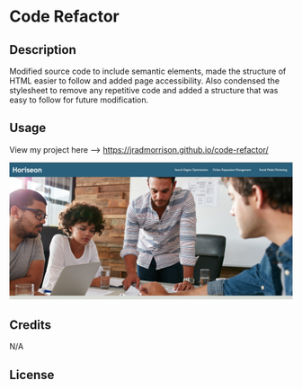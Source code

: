 # Code Refactor

## Description

Modified source code to include semantic elements, made the structure of HTML easier to follow and added page accessibility. Also condensed the stylesheet to remove any repetitive code and added a structure that was easy to follow for future modification.

## Usage

View my project here --> https://jradmorrison.github.io/code-refactor/

![screenshot of my webpage](./assets/images/screenshot.jpg)

## Credits

N/A

## License

